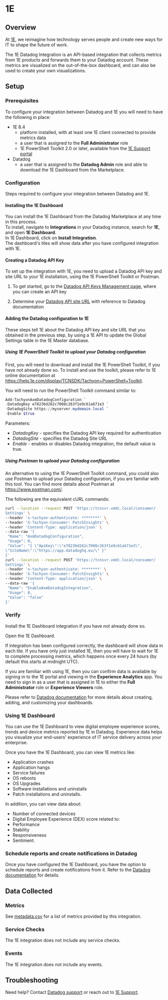 # 1E

## Overview

At [1E][1], we reimagine how technology serves people and create new ways for IT to shape the future of work.

The 1E Datadog Integration is an API-based integration that collects metrics from 1E products and forwards them to your Datadog account. These metrics are visualized on the out-of-the-box dashboard, and can also be used to create your own visualizations.

## Setup

### Prerequisites

To configure your integration between Datadog and 1E you will need to have the following in place:

- 1E 8.4
  - platform installed, with at least one 1E client connected to provide metrics data
  - a user that is assigned to the **Full Administrator** role
  - 1E PowerShell Toolkit 2.0 or later, available from the [1E Support portal][2]
- Datadog
  - a user that is assigned to the **Datadog Admin** role and able to download the 1E Dashboard from the Marketplace.

### Configuration

Steps required to configure your integration between Datadog and 1E.

#### Installing the 1E Dashboard

You can install the 1E Dashboard from the Datadog Marketplace at any time in this process.  
To install, navigate to **Integrations** in your Datadog instance, search for **1E**, and open **1E Dashboard**.  
In 1E Dashboard, click on **Install Integration**.  
The dashboard's tiles will show data after you have configured integration with 1E.

#### Creating a Datadog API Key

To set up the integration with 1E, you need to upload a Datadog API key and site URL to your 1E
installation, using the 1E PowerShell Toolkit or Postman.

1. To get started, go to the [Datadog API Keys Management page][3], where you can create an API key

2. Determine your [Datadog API site URL][4] with reference to Datadog documentation

#### Adding the Datadog configuration to 1E

These steps tell 1E about the Datadog API key and site URL that you obtained in the previous step, by using a 1E API to update the Global Settings table in the 1E Master database.

##### Using 1E PowerShell Toolkit to upload your Datadog configuration

First, you will need to download and install the 1E PowerShell Toolkit, if you have not already done so. To install and use the toolkit, please refer to 1E online documentation at https://help.1e.com/display/TCNSDK/Tachyon+PowerShell+Toolkit.

You will need to run the PowerShell Toolkit command similar to:

```powershell
Add-TachyonAxmDatadogConfiguration `
-DatadogKey e78236d262c7008c263f1e9c61a671e3 `
-DatadogSite https://myserver.mydomain.local `
-Enable $true
```

Parameters:

- _DatadogKey_ - specifies the Datadog API key required for authentication
- _DatadogSite_ - specifies the Datadog Site URL
- _Enable_ - enables or disables Datadog integration, the default value is true.

##### Using Postman to upload your Datadog configuration

An alternative to using the 1E PowerShell Toolkit command, you could also use Postman to upload your Datadog configuration, if you are familiar with this tool. You can find more details about Postman at https://www.postman.com/.

The following are the equivalent cURL commands:

```bash
curl --location --request POST 'https://tcnsvr.vmdc.local/consumer/
Settings' \
--header 'x-tachyon-authenticate: ********' \
--header 'X-Tachyon-Consumer: PatchInsights' \
--header 'Content-Type: application/json' \
--data-raw '{
 "Name": "AxmDatadogConfiguration",
 "Usage": 0,
 "Value": "{ \"ApiKey\":\"e78236d262c7008c263f1e9c61a671e3\",
\"SiteName\":\"https://app.datadoghq.eu/\" }"
}'
curl --location --request POST 'https://tcnsvr.vmdc.local/consumer/
Settings' \
--header 'x-tachyon-authenticate: ********' \
--header 'X-Tachyon-Consumer: PatchInsights' \
--header 'Content-Type: application/json' \
--data-raw '{
 "Name": "EnableAxmDatadogIntegration",
 "Usage": 0,
 "Value": "false"
}'
```

### Verify

Install the 1E Dashboard integration if you have not already done so.

Open the 1E Dashboard.

If integration has been configured correctly, the dashboard will show data in each tile. If you have only just installed 1E, then you will have to wait for 1E to complete processing metrics, which happens once every 24 hours (by default this starts at midnight UTC).

If you are familiar with using 1E, then you can confirm data is available by signing in to the 1E portal and viewing in the **Experience Analytics** app. You need to sign in as a user that is assigned in 1E to either the **Full Administrator** role or **Experience Viewers** role.

Please refer to [Datadog documentation][5] for more details about creating, adding, and customizing your dashboards.

### Using 1E Dashboard

You can use the 1E Dashboard to view digital employee experience scores, trends and device metrics reported by 1E in Datadog. Experience data helps you visualize your end-users' experience of IT service delivery across your enterprise.

Once you have the 1E Dashboard, you can view 1E metrics like:

- Application crashes
- Application hangs
- Service failures
- OS reboots
- OS Upgrades
- Software installations and uninstalls
- Patch installations and uninstalls.

In addition, you can view data about:

- Number of connected devices
- Digital Employee Experience (DEX) score related to:
- Performance
- Stability
- Responsiveness
- Sentiment.

### Schedule reports and create notifications in Datadog

Once you have configured the 1E Dashboard, you have the option to schedule reports and create
notifications from it.
Refer to the [Datadog documentation][5] for details.

## Data Collected

### Metrics

See [metadata.csv][3] for a list of metrics provided by this integration.

### Service Checks

The 1E integration does not include any service checks.

### Events

The 1E integration does not include any events.

## Troubleshooting

Need help? Contact [Datadog support][6] or reach out to [1E Support][1].

[1]: https://www.1e.com/
[2]: https://1eportal.force.com/s/
[3]: https://app.datadoghq.com/organization-settings/api-keys
[4]: https://docs.datadoghq.com/getting_started/site/
[5]: https://docs.datadoghq.com/
[6]: https://docs.datadoghq.com/help/
